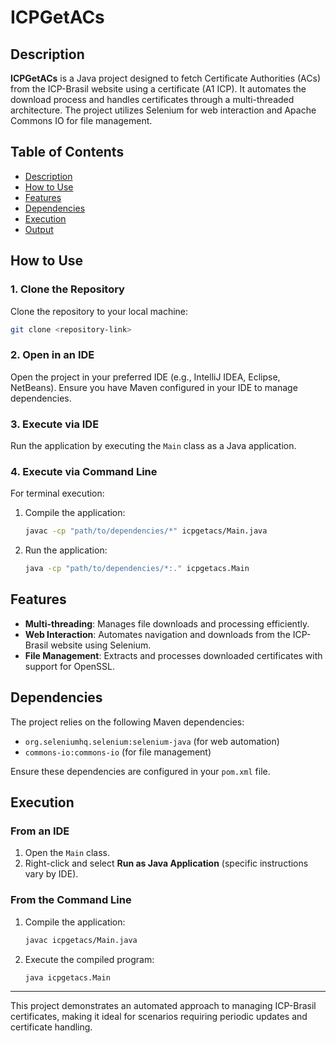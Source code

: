 # ICPGetACs

## Description
**ICPGetACs** is a Java project designed to fetch Certificate Authorities (ACs) from the ICP-Brasil website using a certificate (A1 ICP). It automates the download process and handles certificates through a multi-threaded architecture. The project utilizes Selenium for web interaction and Apache Commons IO for file management.

## Table of Contents

- [Description](#description)
- [How to Use](#how-to-use)
- [Features](#features)
- [Dependencies](#dependencies)
- [Execution](#execution)
- [Output](#output)

## How to Use

### 1. Clone the Repository
Clone the repository to your local machine:
```bash
git clone <repository-link>
```

### 2. Open in an IDE
Open the project in your preferred IDE (e.g., IntelliJ IDEA, Eclipse, NetBeans). Ensure you have Maven configured in your IDE to manage dependencies.

### 3. Execute via IDE
Run the application by executing the `Main` class as a Java application.

### 4. Execute via Command Line
For terminal execution:

1. Compile the application:
   ```bash
   javac -cp "path/to/dependencies/*" icpgetacs/Main.java
   ```

2. Run the application:
   ```bash
   java -cp "path/to/dependencies/*:." icpgetacs.Main
   ```

## Features

- **Multi-threading**: Manages file downloads and processing efficiently.
- **Web Interaction**: Automates navigation and downloads from the ICP-Brasil website using Selenium.
- **File Management**: Extracts and processes downloaded certificates with support for OpenSSL.

## Dependencies

The project relies on the following Maven dependencies:

- `org.seleniumhq.selenium:selenium-java` (for web automation)
- `commons-io:commons-io` (for file management)

Ensure these dependencies are configured in your `pom.xml` file.

## Execution

### From an IDE

1. Open the `Main` class.
2. Right-click and select **Run as Java Application** (specific instructions vary by IDE).

### From the Command Line

1. Compile the application:
   ```bash
   javac icpgetacs/Main.java
   ```

2. Execute the compiled program:
   ```bash
   java icpgetacs.Main
   ```
---

This project demonstrates an automated approach to managing ICP-Brasil certificates, making it ideal for scenarios requiring periodic updates and certificate handling.

